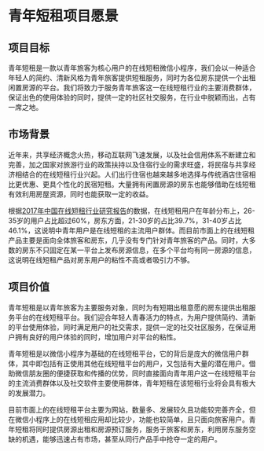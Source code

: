 # 青年短租项目愿景

## 项目目标

青年短租是一款以青年旅客为核心用户的在线短租微信小程序，我们会以一种适合年轻人的简约、清新风格为青年旅客提供短租服务，同时为各位房东提供一个出租闲置房源的平台。我们将致力于服务青年旅客这一在线短租行业的主要消费群体，保证出色的使用体验的同时，提供一定的社区社交服务，在行业中脱颖而出，占有一席之地。

## 市场背景

近年来，共享经济概念火热，移动互联网飞速发展，以及社会信用体系不断建立和完善，加之国家对旅游行业的政策扶持以及住宿行业的需求旺盛，将民宿与共享经济相结合的在线短租行业兴起。人们出行住宿也越来越多地选择与传统酒店住宿相比更优惠、更具个性化的民宿短租。大量拥有闲置房源的房东也能够借助在线短租有效利用房屋资源，同时也能获取一定的收益。

根据[2017年中国在线短租行业研究报告](http://report.iresearch.cn/report/201702/2944.shtml)的数据，在线短租用户在年龄分布上，26-35岁的用户占比超过60%，房东方面，21-30岁的占比39.7%，31-40岁占比46.1%，这说明中青年用户是在线短租的主流用户群体。而目前市面上的在线短租产品主要是面向全体旅客和房东，几乎没有专门针对青年旅客的产品。同时，大多数的房东不只固定在某一平台上发布房源信息，在多个平台均有同一房源的信息，这说明在线短租产品对房东用户的粘性不高或者吸引力不够。

## 项目价值

青年短租是以青年旅客为主要服务对象，同时为有短期出租意愿的房东提供出租服务平台的在线短租平台。我们迎合年轻人青春活力的特点，为用户提供简约、清新的平台使用体验，同时满足用户的社交需求，提供一定的社交社区服务，在保证用户拥有良好的用户体验的同时，增加用户对平台的粘性。

青年短租是以微信小程序为基础的在线短租平台，它的背后是庞大的微信用户群体，其中即包括有正使用其他在线短租平台的用户，又包括有大量的潜在用户。借助微信朋友圈的便捷获取和传播的优势，同时直接面向青年用户这一在线短租平台的主流消费群体以及社交软件主要使用群体，青年短租在该短租行业将会具有极大的发展潜力。

目前市面上的在线短租平台主要为网站，数量多、发展较久且功能较完善齐全，但在微信小程序上的在线短租应用却比较少，功能也较简单，且只面向旅客用户。青年短租将同时提供房源出租和房源预订服务，服务于旅客和房东，利用房东服务空缺的机遇，能够迅速占有市场，甚至从同行产品手中抢夺一定的用户。